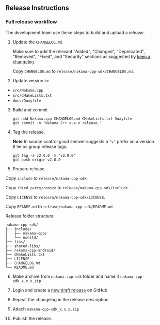## Release Instructions

### Full release workflow

The development team use these steps to build and upload a release.

1. Update the `CHANGELOG.md`.

   Make sure to add the relevant "Added", "Changed", "Deprecated", "Removed", "Fixed", and "Security" sections as suggested by [keep a changelog](http://keepachangelog.com).
   
   Copy `CHANGELOG.md` to `release/nakama-cpp-sdk/CHANGELOG.md`.

2. Update version in:

* `src/Nakama.cpp`
* `src/CMakeLists.txt`
* `docs/Doxyfile`

3. Build and commit.

   ```
   git add Nakama.cpp CHANGELOG.md CMakeLists.txt Doxyfile
   git commit -m "Nakama C++ x.x.x release."
   ```

4. Tag the release.

   __Note__ In source control good semver suggests a `"v"` prefix on a version. It helps group release tags.

   ```
   git tag -a v2.0.0 -m "v2.0.0"
   git push origin v2.0.0
   ```

5. Prepare release.

Copy `include` to `release/nakama-cpp-sdk`.

Copy `third_party/nonstd` to `release/nakama-cpp-sdk/include`.

Copy `LICENSE` to `release/nakama-cpp-sdk/LICENSE`.

Copy `README.md` to `release/nakama-cpp-sdk/README.md`.

Release folder structure:
```
nakama-cpp-sdk/
├── include/
│   ├── nakama-cpp/
│   └── nonstd/
├── libs/
├── shared-libs/
├── nakama-cpp-android/
├── CMakeLists.txt
├── LICENSE
├── CHANGELOG.md
└── README.md
```

6. Make archive from `nakama-cpp-sdk` folder and name it `nakama-cpp-sdk_x.x.x.zip`

7. Login and create a [new draft release](https://github.com/heroiclabs/nakama-cpp/releases/new) on GitHub.

8. Repeat the changelog in the release description.

9. Attach `nakama-cpp-sdk_x.x.x.zip`

10. Publish the release.
